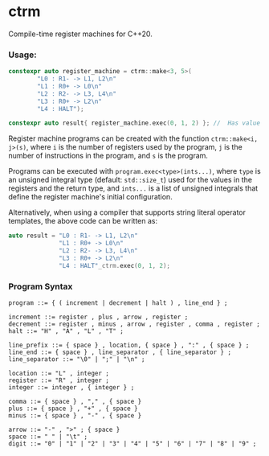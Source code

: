 # ctrm
Compile-time register machines for C++20.

### Usage:
```c++
constexpr auto register_machine = ctrm::make<3, 5>(
        "L0 : R1- -> L1, L2\n"
        "L1 : R0+ -> L0\n"
        "L2 : R2- -> L3, L4\n"
        "L3 : R0+ -> L2\n"
        "L4 : HALT");

constexpr auto result{ register_machine.exec(0, 1, 2) }; //  Has value 3
```
Register machine programs can be created with the function 
`ctrm::make<i, j>(s)`, where `i` is the number of registers used by the
program, `j` is the number of instructions in the program, and `s` is the
program.

Programs can be executed with `program.exec<type>(ints...)`, where `type` is an
unsigned integral type (default: `std::size_t`) used for the values in the
registers  and the return type, and `ints...` is a list of unsigned integrals
that define the register machine's initial configuration.

Alternatively, when using a compiler that supports string literal operator
templates, the above code can be written as:
```c++
auto result = "L0 : R1- -> L1, L2\n"
              "L1 : R0+ -> L0\n"
              "L2 : R2- -> L3, L4\n"
              "L3 : R0+ -> L2\n"
              "L4 : HALT"_ctrm.exec(0, 1, 2);
```

### Program Syntax
```
program ::= { ( increment | decrement | halt ) , line_end } ;

increment ::= register , plus , arrow , register ;        
decrement ::= register , minus , arrow , register , comma , register ;
halt ::= "H" , "A" , "L" , "T" ;

line_prefix ::= { space } , location, { space } , ":" , { space } ;
line_end ::= { space } , line_separator , { line_separator } ;
line_separator ::= "\0" | ";" | "\n" ;

location ::= "L" , integer ;
register ::= "R" , integer ;
integer ::= integer , { integer } ;

comma ::= { space } , "," , { space }
plus ::= { space } , "+" , { space }
minus ::= { space } , "-" , { space }

arrow ::= "-" , ">" ; { space }
space ::= " " | "\t" ;
digit ::= "0" | "1" | "2" | "3" | "4" | "5" | "6" | "7" | "8" | "9" ;
```


